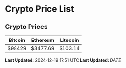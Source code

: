 # Crypto Price List

## Crypto Prices
| Bitcoin | Ethereum | Litecoin |
| ------- | -------- | -------- |
| $98429 | $3477.69 | $103.14 |
**Last Updated:** 2024-12-19 17:51 UTC
**Last Updated:** $DATE$
